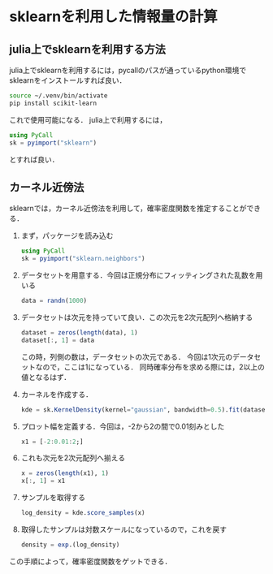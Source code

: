 # sklearnを利用した情報量の計算

## julia上でsklearnを利用する方法

julia上でsklearnを利用するには，pycallのパスが通っているpython環境でsklearnをインストールすれば良い．

```zsh
source ~/.venv/bin/activate
pip install scikit-learn
```

これで使用可能になる．
julia上で利用するには，

```julia
using PyCall
sk = pyimport("sklearn")
```

とすれば良い．

## カーネル近傍法

sklearnでは，カーネル近傍法を利用して，確率密度関数を推定することができる．

1. まず，パッケージを読み込む

    ```julia
    using PyCall
    sk = pyimport("sklearn.neighbors")
    ```

2. データセットを用意する．今回は正規分布にフィッティングされた乱数を用いる

    ```julia
    data = randn(1000)
    ```

3. データセットは次元を持っていて良い．この次元を2次元配列へ格納する

    ```julia
    dataset = zeros(length(data), 1)
    dataset[:, 1] = data
    ```
    この時，列側の数は，データセットの次元である．
    今回は1次元のデータセットなので，ここは1になっている．
    同時確率分布を求める際には，2以上の値となるはず．

4. カーネルを作成する．

    ```julia
    kde = sk.KernelDensity(kernel="gaussian", bandwidth=0.5).fit(dataset)
    ```

5. プロット幅を定義する．今回は，-2から2の間で0.01刻みとした

    ```julia
    x1 = [-2:0.01:2;]
    ```

6. これも次元を2次元配列へ揃える

    ```julia
    x = zeros(length(x1), 1)
    x[:, 1] = x1
    ```

7. サンプルを取得する

    ```julia
    log_density = kde.score_samples(x)
    ```

8. 取得したサンプルは対数スケールになっているので，これを戻す

    ```julia
    density = exp.(log_density)
    ```

この手順によって，確率密度関数をゲットできる．
